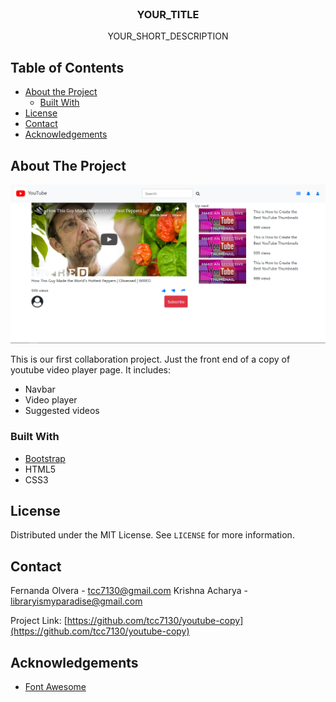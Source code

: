<!-- PROJECT LOGO -->
<br />
<p align="center">
  <h3 align="center">YOUR_TITLE</h3>
  <p align="center">
    YOUR_SHORT_DESCRIPTION
    <br />    
  </p>
</p>

<!-- TABLE OF CONTENTS -->
## Table of Contents

* [About the Project](#about-the-project)
  * [Built With](#built-with)
* [License](#license)
* [Contact](#contact)
* [Acknowledgements](#acknowledgements)

<!-- ABOUT THE PROJECT -->
## About The Project

[![Product Name Screen Shot][product-screenshot]](https://example.com)

This is our first collaboration project. Just the front end of a copy of youtube video player page.
It includes:
* Navbar
* Video player
* Suggested videos

### Built With

* [Bootstrap](https://getbootstrap.com)
* HTML5
* CSS3

<!-- LICENSE -->
## License

Distributed under the MIT License. See `LICENSE` for more information.



<!-- CONTACT -->
## Contact

Fernanda Olvera - tcc7130@gmail.com
Krishna Acharya - libraryismyparadise@gmail.com

Project Link: [https://github.com/tcc7130/youtube-copy](https://github.com/tcc7130/youtube-copy)



<!-- ACKNOWLEDGEMENTS -->
## Acknowledgements

* [Font Awesome](https://fontawesome.com)

<!-- MARKDOWN LINKS & IMAGES -->
<!-- https://www.markdownguide.org/basic-syntax/#reference-style-links -->

[product-screenshot]: img/screenshot.PNG